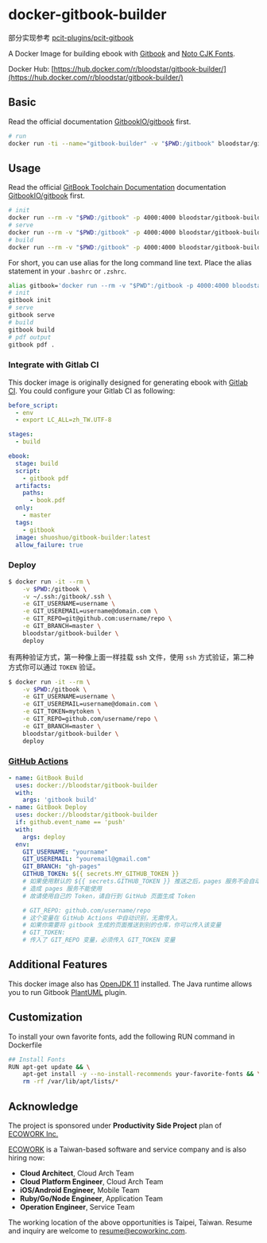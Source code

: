 # docker-gitbook-builder

部分实现参考 [pcit-plugins/pcit-gitbook](https://github.com/pcit-plugins/pcit-gitbook)

A Docker Image for building ebook with [Gitbook](https://github.com/GitbookIO/gitbook) and [Noto CJK Fonts](https://www.google.com/get/noto/).

Docker Hub: [https://hub.docker.com/r/bloodstar/gitbook-builder/](https://hub.docker.com/r/bloodstar/gitbook-builder/)

## Basic

Read the official documentation [GitbookIO/gitbook](https://github.com/GitbookIO/gitbook#how-to-use-it) first.

```bash
# run
docker run -ti --name="gitbook-builder" -v "$PWD:/gitbook" bloodstar/gitbook-builder /bin/bash
```

## Usage

Read the official [GitBook Toolchain Documentation](http://toolchain.gitbook.com/) documentation [GitbookIO/gitbook](https://github.com/GitbookIO/gitbook#how-to-use-it) first.

```bash
# init
docker run --rm -v "$PWD:/gitbook" -p 4000:4000 bloodstar/gitbook-builder gitbook init
# serve
docker run --rm -v "$PWD:/gitbook" -p 4000:4000 bloodstar/gitbook-builder gitbook serve
# build
docker run --rm -v "$PWD:/gitbook" -p 4000:4000 bloodstar/gitbook-builder gitbook build
```

For short, you can use alias for the long command line text. Place the alias statement in your `.bashrc` or `.zshrc`.

```bash
alias gitbook='docker run --rm -v "$PWD":/gitbook -p 4000:4000 bloodstar/gitbook-builder gitbook'
# init
gitbook init
# serve
gitbook serve
# build
gitbook build
# pdf output
gitbook pdf .
```

### Integrate with Gitlab CI

This docker image is originally designed for generating ebook with [Gitlab CI](https://about.gitlab.com/gitlab-ci/). You could configure your Gitlab CI as following:

```yml
before_script:
  - env
  - export LC_ALL=zh_TW.UTF-8

stages:
  - build

ebook:
  stage: build
  script:
    - gitbook pdf
  artifacts:
    paths:
      - book.pdf
  only:
    - master
  tags:
    - gitbook
  image: shuoshuo/gitbook-builder:latest
  allow_failure: true
```

### Deploy

```bash
$ docker run -it --rm \
    -v $PWD:/gitbook \
    -v ~/.ssh:/gitbook/.ssh \
    -e GIT_USERNAME=username \
    -e GIT_USEREMAIL=username@domain.com \
    -e GIT_REPO=git@github.com:username/repo \
    -e GIT_BRANCH=master \
    bloodstar/gitbook-builder \
    deploy
```

有两种验证方式，第一种像上面一样挂载 ssh 文件，使用 `ssh` 方式验证，第二种方式你可以通过 `TOKEN` 验证。

```bash
$ docker run -it --rm \
    -v $PWD:/gitbook \
    -e GIT_USERNAME=username \
    -e GIT_USEREMAIL=username@domain.com \
    -e GIT_TOKEN=mytoken \
    -e GIT_REPO=github.com/username/repo \
    -e GIT_BRANCH=master \
    bloodstar/gitbook-builder \
    deploy
```

### [GitHub Actions](https://help.github.com/en/categories/automating-your-workflow-with-github-actions)

```yaml
- name: GitBook Build
  uses: docker://bloodstar/gitbook-builder
  with:
    args: 'gitbook build'
- name: GitBook Deploy
  uses: docker://bloodstar/gitbook-builder
  if: github.event_name == 'push'
  with:
    args: deploy
  env:
    GIT_USERNAME: "yourname"
    GIT_USEREMAIL: "youremail@gmail.com"
    GIT_BRANCH: "gh-pages"
    GITHUB_TOKEN: ${{ secrets.MY_GITHUB_TOKEN }}
    # 如果使用默认的 ${{ secrets.GITHUB_TOKEN }} 推送之后，pages 服务不会自动构建
    # 造成 pages 服务不能使用
    # 故请使用自己的 Token，请自行到 GitHub 页面生成 Token

    # GIT_REPO: github.com/username/repo
    # 这个变量在 GitHub Actions 中自动识别，无需传入。
    # 如果你需要将 gitbook 生成的页面推送到别的仓库，你可以传入该变量
    # GIT_TOKEN:
    # 传入了 GIT_REPO 变量，必须传入 GIT_TOKEN 变量
```

## Additional Features

This docker image also has [OpenJDK 11](http://openjdk.java.net) installed. The Java runtime allows you to run Gitbook [PlantUML](http://plantuml.com) plugin.

## Customization

To install your own favorite fonts, add the following RUN command in Dockerfile

```bash
## Install Fonts
RUN apt-get update && \
    apt-get install -y --no-install-recommends your-favorite-fonts && \
    rm -rf /var/lib/apt/lists/*
```

## Acknowledge

The project is sponsored under **Productivity Side Project** plan of [ECOWORK Inc.](http://www.ecowork.com/)

[ECOWORK](http://www.ecowork.com/) is a Taiwan-based software and service company and is also hiring now:

* **Cloud Architect**, Cloud Arch Team
* **Cloud Platform Engineer**, Cloud Arch Team
* **iOS/Android Engineer,** Mobile Team
* **Ruby/Go/Node Engineer**, Application Team
* **Operation Engineer**, Service Team

The working location of the above opportunities is Taipei, Taiwan. Resume and inquiry are welcome to resume@ecoworkinc.com.
